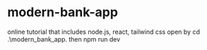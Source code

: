 # modern-bank-app
online tutorial that includes node.js, react, tailwind css
open by cd .\modern_bank_app\.  then npm run dev
